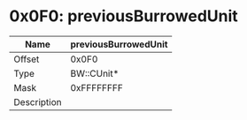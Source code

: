 # 0x0F0: previousBurrowedUnit

| Name | previousBurrowedUnit |
| ----| ------------ |
| Offset | 0x0F0 |
| Type | BW::CUnit* |
| Mask | 0xFFFFFFFF |
| Description |  |<br>


